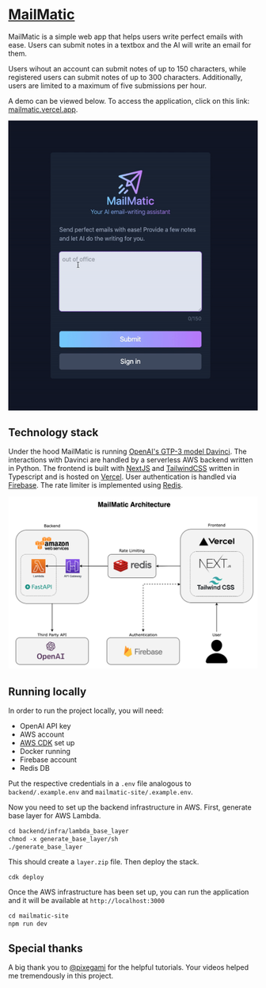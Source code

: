 # [MailMatic](https://mailmatic.vercel.app/)

MailMatic is a simple web app that helps users write perfect emails with ease. Users can submit notes in a textbox and the AI will write an email for them.

Users wihout an account can submit notes of up to 150 characters, while registered users can submit notes of up to 300 characters. Additionally, users are limited to a maximum of five submissions per hour.

A demo can be viewed below. To access the application, click on this link: [mailmatic.vercel.app](https://mailmatic.vercel.app/).

![mailmatic-demo](./img/demo.gif)

## Technology stack

Under the hood MailMatic is running [OpenAI's GTP-3 model Davinci](https://beta.openai.com/docs/models/gpt-3). The interactions with Davinci are handled by a serverless AWS backend written in Python. The frontend is built with [NextJS](https://nextjs.org/) and [TailwindCSS](https://tailwindcss.com/) written in Typescript and is hosted on [Vercel](https://vercel.com/dashboard). User authentication is handled via [Firebase](https://firebase.google.com/). The rate limiter is implemented using [Redis](https://redis.com/).

![mailmatic-architecture](./img/mailmatic-architecture.png)

## Running locally

In order to run the project locally, you will need:

- OpenAI API key
- AWS account
- [AWS CDK](https://aws.amazon.com/cdk/) set up
- Docker running
- Firebase account
- Redis DB

Put the respective credentials in a `.env` file analogous to `backend/.example.env` and `mailmatic-site/.example.env`.

Now you need to set up the backend infrastructure in AWS. First, generate base layer for AWS Lambda.

```
cd backend/infra/lambda_base_layer
chmod -x generate_base_layer/sh
./generate_base_layer
```

This should create a `layer.zip` file. Then deploy the stack.

```
cdk deploy
```

Once the AWS infrastructure has been set up, you can run the application and it will be available at `http://localhost:3000`

```
cd mailmatic-site
npm run dev
```

## Special thanks

A big thank you to [@pixegami](https://github.com/pixegami) for the helpful tutorials. Your videos helped me tremendously in this project.
